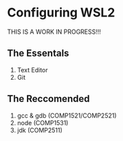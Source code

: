 # Configuring WSL2

THIS IS A WORK IN PROGRESS!!!

## The Essentals
1. Text Editor
2. Git

## The Reccomended
1. gcc & gdb (COMP1521/COMP2521)
2. node (COMP1531)
3. jdk (COMP2511)